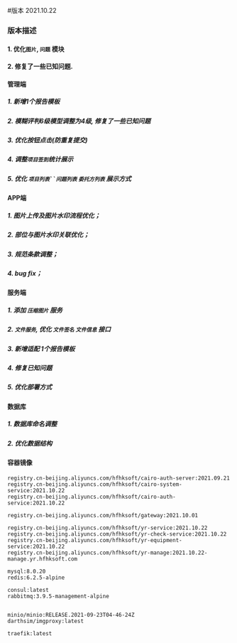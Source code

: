 #版本 2021.10.22

### 版本描述
#### 1. 优化`图片`, `问题` 模块
#### 2. 修复了一些已知问题.

#### 管理端
##### 1. 新增1个报告模板
##### 2. 模糊评判6级模型调整为4级, 修复了一些已知问题
##### 3. 优化按钮点击(防重复提交)
##### 4. 调整`项目签到`统计展示
##### 5. 优化 `项目列表``问题列表` `委托方列表` 展示方式

#### APP端
##### 1. 图片上传及图片水印流程优化；
##### 2. 部位与图片水印关联优化；
##### 3. 规范条款调整；
##### 4. bug fix；

#### 服务端
##### 1. 添加 `压缩图片` 服务
##### 2. `文件服务`, 优化 `文件签名` `文件信息` 接口
##### 3. 新增适配 1个报告模板
##### 4. 修复已知问题
##### 5. 优化部署方式

#### 数据库
##### 1. 数据库命名调整
##### 2. 优化数据结构

#### 容器镜像
```text
registry.cn-beijing.aliyuncs.com/hfhksoft/cairo-auth-server:2021.09.21
registry.cn-beijing.aliyuncs.com/hfhksoft/cairo-system-service:2021.10.22
registry.cn-beijing.aliyuncs.com/hfhksoft/cairo-auth-service:2021.10.22

registry.cn-beijing.aliyuncs.com/hfhksoft/gateway:2021.10.01

registry.cn-beijing.aliyuncs.com/hfhksoft/yr-service:2021.10.22
registry.cn-beijing.aliyuncs.com/hfhksoft/yr-check-service:2021.10.22
registry.cn-beijing.aliyuncs.com/hfhksoft/yr-equipment-service:2021.10.22
registry.cn-beijing.aliyuncs.com/hfhksoft/yr-manage:2021.10.22-manage.yr.hfhksoft.com 

mysql:8.0.20
redis:6.2.5-alpine

consul:latest
rabbitmq:3.9.5-management-alpine


minio/minio:RELEASE.2021-09-23T04-46-24Z 
darthsim/imgproxy:latest

traefik:latest
```